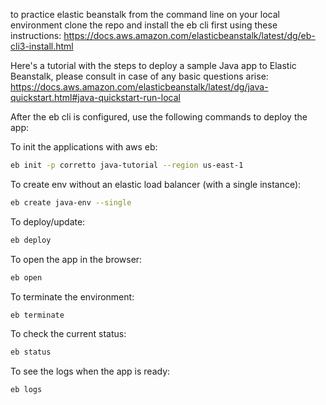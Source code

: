 to practice elastic beanstalk from the command line on your local environment clone the repo and install the eb cli first using these instructions:
https://docs.aws.amazon.com/elasticbeanstalk/latest/dg/eb-cli3-install.html

Here's a tutorial with the steps to deploy a sample Java app to Elastic Beanstalk, please consult in case of any basic questions arise:
https://docs.aws.amazon.com/elasticbeanstalk/latest/dg/java-quickstart.html#java-quickstart-run-local

After the eb cli is configured, use the following commands to deploy the app:

To init the applications with aws eb:
```bash
eb init -p corretto java-tutorial --region us-east-1
```

To create env without an elastic load balancer (with a single instance):
```bash
eb create java-env --single     
```


To deploy/update:
```bash
eb deploy
```

To open the app in the browser:
```bash
eb open
```

To terminate the environment:
```bash
eb terminate
```

To check the current status:
```bash
eb status
```

To see the logs when the app is ready:
```bash
eb logs
```

